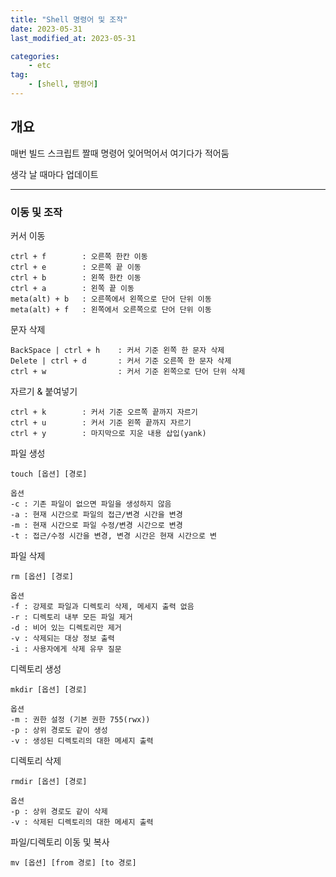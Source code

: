 ```yaml
---
title: "Shell 명령어 및 조작"
date: 2023-05-31
last_modified_at: 2023-05-31

categories:
    - etc
tag:
    - [shell, 명령어]
---
```

## 개요
매번 빌드 스크립트 짤때 명령어 잊어먹어서 여기다가 적어둠

생각 날 때마다 업데이트

***
### 이동 및 조작
커서 이동
```
ctrl + f        : 오른쪽 한칸 이동
ctrl + e        : 오른쪽 끝 이동
ctrl + b        : 왼쪽 한칸 이동
ctrl + a        : 왼쪽 끝 이동
meta(alt) + b   : 오른쪽에서 왼쪽으로 단어 단위 이동
meta(alt) + f   : 왼쪽에서 오른쪽으로 단어 단위 이동
```
문자 삭제
```
BackSpace | ctrl + h    : 커서 기준 왼쪽 한 문자 삭제
Delete | ctrl + d       : 커서 기준 오른쪽 한 문자 삭제
ctrl + w                : 커서 기준 왼쪽으로 단어 단위 삭제
```
자르기 & 붙여넣기
```
ctrl + k        : 커서 기준 오르쪽 끝까지 자르기
ctrl + u        : 커서 기준 왼쪽 끝까지 자르기
ctrl + y        : 마지막으로 지운 내용 삽입(yank)
```
파일 생성
```
touch [옵션] [경로]

옵션
-c : 기존 파일이 없으면 파일을 생성하지 않음
-a : 현재 시간으로 파일의 접근/변경 시간을 변경
-m : 현재 시간으로 파일 수정/변경 시간으로 변경
-t : 접근/수정 시간을 변경, 변경 시간은 현재 시간으로 변
```

파일 삭제
```
rm [옵션] [경로]

옵션
-f : 강제로 파일과 디렉토리 삭제, 메세지 출력 없음
-r : 디렉토리 내부 모든 파일 제거
-d : 비어 있는 디렉토리만 제거
-v : 삭제되는 대상 정보 출력
-i : 사용자에게 삭제 유무 질문
```

디렉토리 생성
```
mkdir [옵션] [경로]

옵션
-m : 권한 설정 (기본 권한 755(rwx))
-p : 상위 경로도 같이 생성
-v : 생성된 디렉토리의 대한 메세지 출력
```

디렉토리 삭제
```
rmdir [옵션] [경로]

옵션
-p : 상위 경로도 같이 삭제
-v : 삭제된 디렉토리의 대한 메세지 출력
```

파일/디렉토리 이동 및 복사
```
mv [옵션] [from 경로] [to 경로]
```